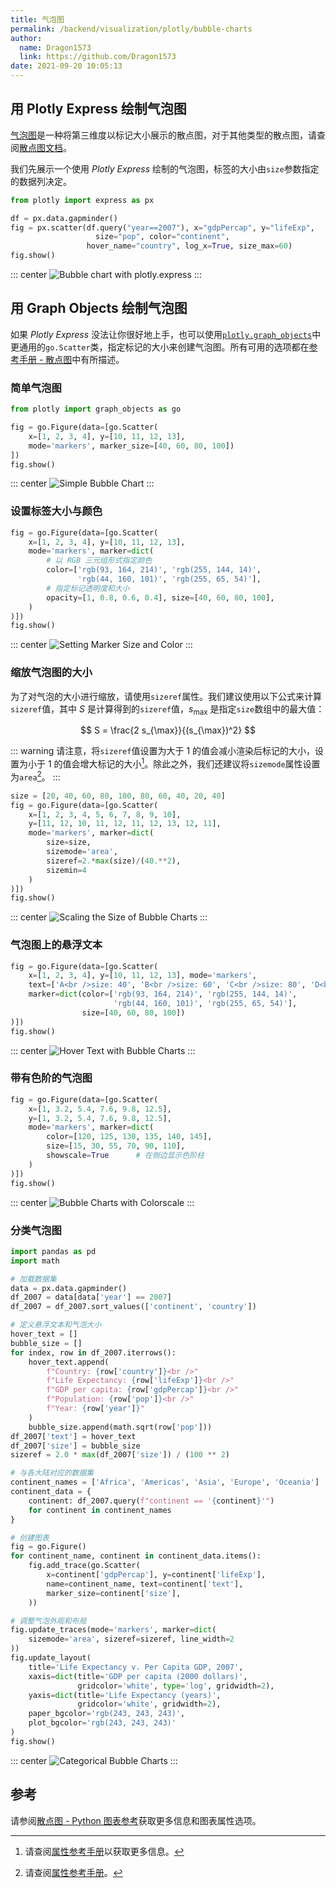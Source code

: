 ```yaml
---
title: 气泡图
permalink: /backend/visualization/plotly/bubble-charts
author:
  name: Dragon1573
  link: https://github.com/Dragon1573
date: 2021-09-20 10:05:13
---
```


## 用 Plotly Express 绘制气泡图

[气泡图](https://baike.baidu.com/item/%E6%B0%94%E6%B3%A1%E5%9B%BE/10816649)是一种将第三维度以标记大小展示的散点图，对于其他类型的散点图，请查阅[散点图文档](/line-and-scatter/)。

我们先展示一个使用 *Plotly Express* 绘制的气泡图，标签的大小由`size`参数指定的数据列决定。

```python
from plotly import express as px

df = px.data.gapminder()
fig = px.scatter(df.query("year==2007"), x="gdpPercap", y="lifeExp",
	               size="pop", color="continent",
                 hover_name="country", log_x=True, size_max=60)
fig.show()
```

::: center
![Bubble chart with plotly.express](./assets/bubble-charts/chart-01.png)
:::

## 用 Graph Objects 绘制气泡图

如果 *Plotly Express* 没法让你很好地上手，也可以使用[`plotly.graph_objects`](https://plotly.com/python/graph-objects/)中更通用的`go.Scatter`类，指定标记的大小来创建气泡图。所有可用的选项都在[参考手册 - 散点图](https://plotly.com/python/reference#scatter)中有所描述。

### 简单气泡图

```python
from plotly import graph_objects as go

fig = go.Figure(data=[go.Scatter(
    x=[1, 2, 3, 4], y=[10, 11, 12, 13],
    mode='markers', marker_size=[40, 60, 80, 100])
])
fig.show()
```

::: center
![Simple Bubble Chart](./assets/bubble-charts/chart-02.png)
:::

### 设置标签大小与颜色

```python
fig = go.Figure(data=[go.Scatter(
    x=[1, 2, 3, 4], y=[10, 11, 12, 13],
    mode='markers', marker=dict(
        # 以 RGB 三元组形式指定颜色
        color=['rgb(93, 164, 214)', 'rgb(255, 144, 14)',
               'rgb(44, 160, 101)', 'rgb(255, 65, 54)'],
        # 指定标记透明度和大小
        opacity=[1, 0.8, 0.6, 0.4], size=[40, 60, 80, 100],
    )
)])
fig.show()
```

::: center
![Setting Marker Size and Color](./assets/bubble-charts/chart-03.png)
:::

### 缩放气泡图的大小

为了对气泡的大小进行缩放，请使用`sizeref`属性。我们建议使用以下公式来计算`sizeref`值，其中 $S$ 是计算得到的`sizeref`值，$s_{\max}$ 是指定`size`数组中的最大值：

$$
S = \frac{2 s_{\max}}{(s_{\max})^2}
$$

::: warning
请注意，将`sizeref`值设置为大于 $1$ 的值会减小渲染后标记的大小，设置为小于 $1$ 的值会增大标记的大小[^1]。除此之外，我们还建议将`sizemode`属性设置为`area`[^2]。
:::

[^1]: 请查阅[属性参考手册](https://plotly.com/python/reference/scatter/#scatter-marker-sizeref)以获取更多信息。
[^2]: 请查阅[属性参考手册](https://plotly.com/python/reference/scatter/#scatter-marker-sizemode)。

```python
size = [20, 40, 60, 80, 100, 80, 60, 40, 20, 40]
fig = go.Figure(data=[go.Scatter(
    x=[1, 2, 3, 4, 5, 6, 7, 8, 9, 10],
    y=[11, 12, 10, 11, 12, 11, 12, 13, 12, 11],
    mode='markers', marker=dict(
        size=size,
        sizemode='area',
        sizeref=2.*max(size)/(40.**2),
        sizemin=4
    )
)])
fig.show()
```

::: center
![Scaling the Size of Bubble Charts](./assets/bubble-charts/chart-04.png)
:::

### 气泡图上的悬浮文本

```python
fig = go.Figure(data=[go.Scatter(
    x=[1, 2, 3, 4], y=[10, 11, 12, 13], mode='markers',
    text=['A<br />size: 40', 'B<br />size: 60', 'C<br />size: 80', 'D<br />size: 100'],
    marker=dict(color=['rgb(93, 164, 214)', 'rgb(255, 144, 14)',
                       'rgb(44, 160, 101)', 'rgb(255, 65, 54)'],
                size=[40, 60, 80, 100])
)])
fig.show()
```

::: center
![Hover Text with Bubble Charts](./assets/bubble-charts/chart-05.png)
:::

### 带有色阶的气泡图

```python
fig = go.Figure(data=[go.Scatter(
    x=[1, 3.2, 5.4, 7.6, 9.8, 12.5],
    y=[1, 3.2, 5.4, 7.6, 9.8, 12.5],
    mode='markers', marker=dict(
        color=[120, 125, 130, 135, 140, 145],
        size=[15, 30, 55, 70, 90, 110],
        showscale=True      # 在侧边显示色阶柱
    )
)])
fig.show()
```

::: center
![Bubble Charts with Colorscale](./assets/bubble-charts/chart-06.png)
:::

### 分类气泡图

```python
import pandas as pd
import math

# 加载数据集
data = px.data.gapminder()
df_2007 = data[data['year'] == 2007]
df_2007 = df_2007.sort_values(['continent', 'country'])

# 定义悬浮文本和气泡大小
hover_text = []
bubble_size = []
for index, row in df_2007.iterrows():
    hover_text.append(
        f"Country: {row['country']}<br />"
        f"Life Expectancy: {row['lifeExp']}<br />"
        f"GDP per capita: {row['gdpPercap']}<br />"
        f"Population: {row['pop']}<br />"
        f"Year: {row['year']}"
    )
    bubble_size.append(math.sqrt(row['pop']))
df_2007['text'] = hover_text
df_2007['size'] = bubble_size
sizeref = 2.0 * max(df_2007['size']) / (100 ** 2)

# 与各大陆对应的数据集
continent_names = ['Africa', 'Americas', 'Asia', 'Europe', 'Oceania']
continent_data = {
    continent: df_2007.query(f"continent == '{continent}'")
    for continent in continent_names
}

# 创建图表
fig = go.Figure()
for continent_name, continent in continent_data.items():
    fig.add_trace(go.Scatter(
        x=continent['gdpPercap'], y=continent['lifeExp'],
        name=continent_name, text=continent['text'],
        marker_size=continent['size'],
    ))

# 调整气泡外观和布局
fig.update_traces(mode='markers', marker=dict(
    sizemode='area', sizeref=sizeref, line_width=2
))
fig.update_layout(
    title='Life Expectancy v. Per Capita GDP, 2007',
    xaxis=dict(title='GDP per capita (2000 dollars)',
               gridcolor='white', type='log', gridwidth=2),
    yaxis=dict(title='Life Expectancy (years)',
               gridcolor='white', gridwidth=2),
    paper_bgcolor='rgb(243, 243, 243)',
    plot_bgcolor='rgb(243, 243, 243)'
)
fig.show()
```

::: center
![Categorical Bubble Charts](./assets/bubble-charts/chart-07.png)
:::

## 参考

请参阅[散点图 - Python 图表参考](https://plotly.com/python/reference/scatter/)获取更多信息和图表属性选项。
